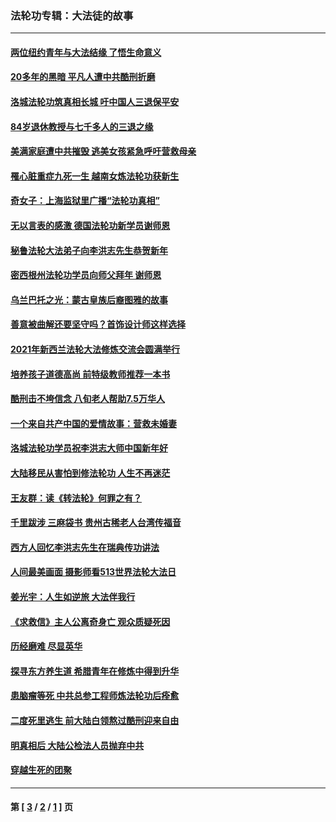 ### 法轮功专辑：大法徒的故事
---
#### [两位纽约青年与大法结缘 了悟生命意义](../../pages/nf1147481/n14002785.md?06140430) 
#### [20多年的黑暗 平凡人遭中共酷刑折磨](../../pages/nf1147481/n13997976.md?06140430) 
#### [洛城法轮功筑真相长城 吁中国人三退保平安](../../pages/nf1147481/n13892471.md?06140430) 
#### [84岁退休教授与七千多人的三退之缘](../../pages/nf1147481/n13796650.md?06140430) 
#### [美满家庭遭中共摧毁 逃美女孩紧急呼吁营救母亲](../../pages/nf1147481/n13792859.md?06140430) 
#### [罹心脏重症九死一生 越南女炼法轮功获新生](../../pages/nf1147481/n13732766.md?06140430) 
#### [奇女子：上海监狱里广播“法轮功真相”](../../pages/nf1147481/n13726443.md?06140430) 
#### [无以言表的感激 德国法轮功新学员谢师恩](../../pages/nf1147481/n13543790.md?06140430) 
#### [秘鲁法轮大法弟子向李洪志先生恭贺新年](../../pages/nf1147481/n13540182.md?06140430) 
#### [密西根州法轮功学员向师父拜年 谢师恩](../../pages/nf1147481/n13538183.md?06140430) 
#### [乌兰巴托之光：蒙古皇族后裔图雅的故事](../../pages/nf1147481/n13155759.md?06140430) 
#### [善意被曲解还要坚守吗？首饰设计师这样选择](../../pages/nf1147481/n13077575.md?06140430) 
#### [2021年新西兰法轮大法修炼交流会圆满举行](../../pages/nf1147481/n13033149.md?06140430) 
#### [培养孩子道德高尚 前特级教师推荐一本书](../../pages/nf1147481/n12938640.md?06140430) 
#### [酷刑击不垮信念 八旬老人帮助7.5万华人](../../pages/nf1147481/n12880712.md?06140430) 
#### [一个来自共产中国的爱情故事：营救未婚妻](../../pages/nf1147481/n12778386.md?06140430) 
#### [洛城法轮功学员祝李洪志大师中国新年好](../../pages/nf1147481/n12724685.md?06140430) 
#### [大陆移民从害怕到修法轮功 人生不再迷茫](../../pages/nf1147481/n12414325.md?06140430) 
#### [王友群：读《转法轮》何罪之有？](../../pages/nf1147481/n12408647.md?06140430) 
#### [千里跋涉 三麻袋书 贵州古稀老人台湾传福音](../../pages/nf1147481/n12198750.md?06140430) 
#### [西方人回忆李洪志先生在瑞典传功讲法](../../pages/nf1147481/n12099607.md?06140430) 
#### [人间最美画面 摄影师看513世界法轮大法日](../../pages/nf1147481/n12094118.md?06140430) 
#### [姜光宇：人生如逆旅 大法伴我行](../../pages/nf1147481/n12088664.md?06140430) 
#### [《求救信》主人公离奇身亡 观众质疑死因](../../pages/nf1147481/n11845215.md?06140430) 
#### [历经磨难 尽显英华](../../pages/nf1147481/n11723297.md?06140430) 
#### [探寻东方养生道 希腊青年在修炼中得到升华](../../pages/nf1147481/n11494502.md?06140430) 
#### [患脑瘤等死 中共总参工程师炼法轮功后痊愈](../../pages/nf1147481/n11466682.md?06140430) 
#### [二度死里逃生 前大陆白领熬过酷刑迎来自由](../../pages/nf1147481/n11368594.md?06140430) 
#### [明真相后 大陆公检法人员抛弃中共](../../pages/nf1147481/n11358618.md?06140430) 
#### [穿越生死的团聚](../../pages/nf1147481/n11258922.md?06140430) 

---
#### 第 [ [3](./3.md?06140430) / [2](./2.md?06140430) / [1](./1.md?06140430) ] 页
